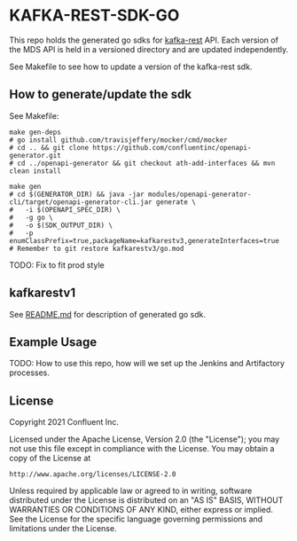 # KAFKA-REST-SDK-GO

This repo holds the generated go sdks for [kafka-rest](https://github.com/confluentinc/kafka-rest) API. Each version of the MDS API is held in a versioned directory and are updated independently.

See Makefile to see how to update a version of the kafka-rest sdk.

## How to generate/update the sdk
See Makefile:

    make gen-deps
    # go install github.com/travisjeffery/mocker/cmd/mocker
    # cd .. && git clone https://github.com/confluentinc/openapi-generator.git
	# cd ../openapi-generator && git checkout ath-add-interfaces && mvn clean install

    make gen
    # cd $(GENERATOR_DIR) && java -jar modules/openapi-generator-cli/target/openapi-generator-cli.jar generate \
	# 	-i $(OPENAPI_SPEC_DIR) \
	# 	-g go \
	# 	-o $(SDK_OUTPUT_DIR) \
  	# 	-p enumClassPrefix=true,packageName=kafkarestv3,generateInterfaces=true
    # Remember to git restore kafkarestv3/go.mod

TODO: Fix to fit prod style

## kafkarestv1
See [README.md](https://github.com/confluentinc/kafka-rest-sdk-go/blob/master/kafkarestv3/README.md) for description of generated go sdk.

## Example Usage
TODO: How to use this repo, how will we set up the Jenkins and Artifactory processes.

## License

Copyright 2021 Confluent Inc.

Licensed under the Apache License, Version 2.0 (the "License");
you may not use this file except in compliance with the License.
You may obtain a copy of the License at

    http://www.apache.org/licenses/LICENSE-2.0

Unless required by applicable law or agreed to in writing, software
distributed under the License is distributed on an "AS IS" BASIS,
WITHOUT WARRANTIES OR CONDITIONS OF ANY KIND, either express or implied.
See the License for the specific language governing permissions and
limitations under the License.

